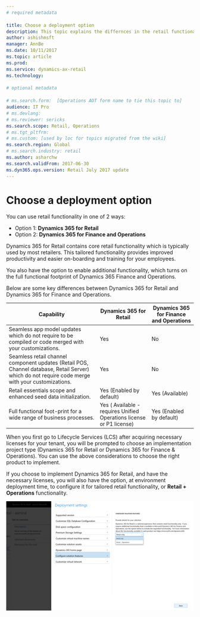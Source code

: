 ```yaml
---
# required metadata

title: Choose a deployment option
description: This topic explains the differnces in the retail functionality between Dynamics 365 for Retail and Dynamics 365 for Finance and Operations.
author: ashishmsft 
manager: AnnBe
ms.date: 10/11/2017
ms.topic: article
ms.prod: 
ms.service: dynamics-ax-retail
ms.technology: 

# optional metadata

# ms.search.form:  [Operations AOT form name to tie this topic to]
audience: IT Pro
# ms.devlang: 
# ms.reviewer: sericks
ms.search.scope: Retail, Operations 
# ms.tgt_pltfrm: 
# ms.custom: [used by loc for topics migrated from the wiki]
ms.search.region: Global
# ms.search.industry: retail
ms.author: asharchw
ms.search.validFrom: 2017-06-30 
ms.dyn365.ops.version: Retail July 2017 update 
---
```


# Choose a deployment option

You can use retail functionality in one of 2 ways:
 
- Option 1: **Dynamics 365 for Retail**
- Option 2: **Dynamics 365 for Finance and Operations**
 
Dynamics 365 for Retail contains core retail functionality which is typically used by most retailers. This tailored functionality provides improved productivity and easier on-boarding and training for your employees.

You also have the option to enable additional functionality, which turns on the full functional footprint of Dynamics 365 Finance and Operations.
 
Below are some key differences between Dynamics 365 for Retail and Dynamics 365 for Finance and Operations.

| Capability   |  Dynamics 365 for Retail   |  Dynamics 365 for Finance and Operations  |
|--------------|----------------------------|-------------------------------------------|
|Seamless app model updates which do not require to be compiled or code merged with your customizations. | Yes | No|
|Seamless retail channel component updates (Retail POS, Channel database, Retail Server) which do not require code merge with your customizations. | Yes | No |
|Retail essentials scope and enhanced seed data initialization. | Yes (Enabled by default) | Yes (Available) |
|Full functional foot-print for a wide range of business processes. | Yes ( Available - requires Unified Operations license or P1 license) | Yes (Enabled by default) |

When you first go to Lifecycle Services (LCS) after acquiring necessary licenses for your tenant, you will be prompted to choose an implementation project type (Dynamics 365 for Retail or Dynamics 365 for Finance & Operations). You can use the above considerations to choose the right product to implement.
 
If you choose to implement Dynamics 365 for Retail, and have the necessary licenses, you will also have the option, at environment deployment time, to configure it for tailored retail functionality, or **Retail + Operations** functionality. 
 
![Deployment settings](media/Deployment-settings.png)

